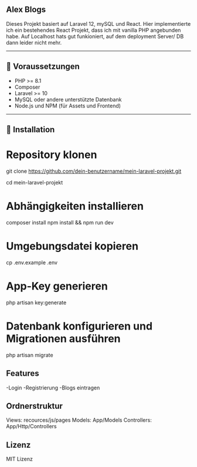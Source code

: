 ## Alex Blogs

Dieses Projekt basiert auf Laravel 12, mySQL und React. Hier implementierte ich ein bestehendes React Projekt, dass ich mit vanilla PHP angebunden habe.
Auf Localhost hats gut funkioniert, auf dem deployment Server/ DB dann leider nicht mehr.

---

## 🔧 Voraussetzungen

- PHP >= 8.1
- Composer
- Laravel >= 10
- MySQL oder andere unterstützte Datenbank
- Node.js und NPM (für Assets und Frontend)

---

## 🚀 Installation


# Repository klonen
git clone https://github.com/dein-benutzername/mein-laravel-projekt.git

cd mein-laravel-projekt

# Abhängigkeiten installieren
composer install
npm install && npm run dev

# Umgebungsdatei kopieren
cp .env.example .env

# App-Key generieren
php artisan key:generate

# Datenbank konfigurieren und Migrationen ausführen
php artisan migrate


## Features

-Login 
-Registrierung
-Blogs eintragen


## Ordnerstruktur

Views: recources/js/pages
Models: App/Models
Controllers: App/Http/Controllers


## Lizenz

MIT Lizenz

